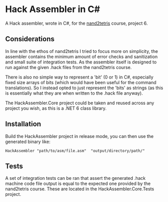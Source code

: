# Hack Assembler in C#

A Hack assembler, wrote in C#, for the [nand2tetris](https://www.coursera.org/learn/build-a-computer) course, project 6.

## Considerations

In line with the ethos of nand2tetris I tried to focus more on simplicity, the assembler contains the minimum amount of error checks
and sanitization and small suite of integration tests. As the assembler itself is designed to run against the given .hack files from the nand2tetris course.

There is also no simple way to represent a 'bit' (0 or 1) in C#, especially fixed size arrays of bits (which would have been useful for the command translations). So I instead opted
to just represent the 'bits' as strings (as this is essentially what they are when written to the .hack file anyway). 

The HackAssembler.Core project could be taken and reused across any project you wish, as this is a .NET 6 class library.

## Installation
Build the HackAssembler project in release mode, you can then use the generated binary like:

`HackAssembler "path/to/asm/file.asm"  "output/directory/path/"`

## Tests

A set of integration tests can be ran that assert the generated .hack machine code file output is equal to
the expected one provided by the nand2tetris course. These are located in the HackAssembler.Core.Tests project.

